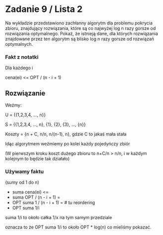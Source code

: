 # Zadanie 9 / Lista 2

Na wykładzie przedstawiono zachłanny algorytm dla problemu pokrycia zbioru, znajdujący rozwiązania, 
które są co najwyżej log n razy gorsze od rozwiązania optymalnego. 
Pokaż, że istnieją dane, dla których rozwiązania znajdowane przez ten algorytm są blisko log n razy gorsze od rozwiązań optymalnych.

### Fakt z notatki

Dla każdego i

cena(ei) <= OPT / (n - i + 1)

## Rozwiązanie

Weźmy:

U = {{1,2,3,4, ..., n}}

S = {{1,2,3,4, ..., n}, {1}, {2}, {3}, ..., {n}}

Koszty = {n + C, n/n, n/(n-1), n}, gdzie C to jakaś mała stała

Idąc algorytmem weźmiemy po kolei każdy pojedyńczy zbiór

(W pierwszym kroku koszt dużego zbioru to n+C/n > n/n, i w każdym kolejnym to będzie tak działało)

### Używamy faktu

(sumy od 1 do n)

- suma cena(ei) <= 
- suma OPT / (n - i + 1) =
- OPT suma 1 / (n - i + 1) =   # tu reordering
- OPT suma 1/i

suma 1/i to około całka 1/x na tym samym przedziale

oznacza to że OPT suma 1/i to około OPT * log(n) co mieliśmy pokazać.